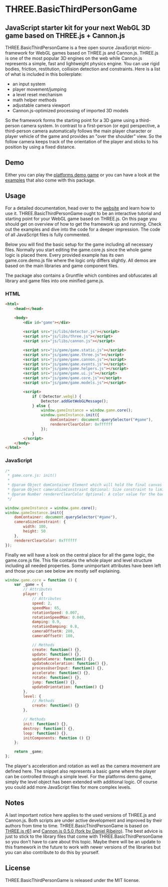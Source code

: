 THREE.BasicThirdPersonGame
==========================

## JavaScript starter kit for your next WebGL 3D game based on THREE.js + Cannon.js

THREE.BasicThirdPersonGame is a free open source JavaScript micro-framework for WebGL games based on THREE.js and Cannon.js. THREE.js is one of the most popular 3D engines on the web while Cannon.js represents a simple, fast and lightweight physics engine. You can use rigid bodies, friction, restitution, collision detection and constraints.
Here is a list of what is included in this boilerplate:

* an input system
* player movement/jumping
* a level reset mechanism
* math helper methods
* adjustable camera viewport
* Cannon.js-optimized processing of imported 3D models

So the framework forms the starting point for a 3D game using a third-person camera system. In contrast to a first-person (or ego) perspective, a third-person camera automatically follows the main player character or player vehicle of the game and provides an "over the shoulder" view. So the follow camera keeps track of the orientation of the player and sticks to his position by using a fixed distance.

## Demo
Either you can play the <a href="http://matthiasschuetz.com/webgl-platforms-game">platforms demo game</a> or you can have a look at the <a href="http://matthiasschuetz.com/three-basicthirdpersongame/examples">examples</a> that also come with this package.

## Usage

For a detailed documentation, head over to the <a href="http://matthiasschuetz.com/three-basicthirdpersongame/docs">website</a> and learn how to use it. THREE.BasicThirdPersonGame ought to be an interactive tutorial and starting point for your WebGL game based on THREE.js. On this page you should get on overview of how to get the framework up and running. Check out the examples and dive into the code for a deeper impression. The code of all JavaScript files is fully commented.

Below you will find the basic setup for the game including all necessary files. Normally you start editing the game.core.js since the whole game logic is placed there. Every provided example has its own game.core.demo.js file where the logic only differs slightly. All demos are based on the main libraries and game component files.

The package also contains a Gruntfile which combines and obfuscates all library and game files into one minified game.js.

### HTML

```html
<html>
	<head></head>

	<body>
    	<div id="game"></div>
    
		<script src="js/libs/detector.js"></script>
		<script src="js/libs/three.js"></script>
		<script src="js/libs/cannon.js"></script>

		<script src="js/game/game.static.js"></script>
		<script src="js/game/game.three.js"></script>
		<script src="js/game/game.cannon.js"></script>
		<script src="js/game/game.events.js"></script>
		<script src="js/game/game.helpers.js"></script>
		<script src="js/game/game.ui.js"></script>
		<script src="js/game/game.core.js"></script>
		<script src="js/game/game.models.js"></script>

		<script>
			if (!Detector.webgl) {
				Detector.addGetWebGLMessage();
			} else {
				window.gameInstance = window.game.core();
				window.gameInstance.init({
					domContainer: document.querySelector("#game"),
					rendererClearColor: 0xffffff
				});
			}
		</script>
    </body>
</html>
```

### JavaScript

```javascript
/*
 * game.core.js: init()
 * 
 * @param Object domContainer Element which will hold the final canvas element of THREE.js
 * @param Object cameraSizeConstraint Optional: Size constraint to limit viewport e.g. for a user interface
 * @param Number rendererClearColor Optional: A color value for the background color of the THREE.js canvas
 */

window.gameInstance = window.game.core();
window.gameInstance.init({
	domContainer: document.querySelector("#game"),
    cameraSizeConstraint: {
    	width: 100,
        height: 50
    },
	rendererClearColor: 0xffffff
});
```

Finally we will have a look on the central place for all the game logic, the game.core.js file. This file contains the whole player and level structure including all needed properties. Some unimportant attributes have been left and those you can see below are mostly self explaining.

```javascript
window.game.core = function () {
    var _game = {
        // Attributes
        player: {
            // Attributes
            speed: 2,
            speedMax: 65,
            rotationSpeed: 0.007,
            rotationSpeedMax: 0.040,
            damping: 0.9,
            rotationDamping: 0.8,
            cameraOffsetH: 280,
            cameraOffsetV: 180,

            // Methods
            create: function() {},
            update: function() {},
            updateCamera: function() {},
            updateAcceleration: function() {},
            processUserInput: function() {},
            accelerate: function() {},
            rotate: function() {},
            jump: function() {},
            updateOrientation: function() {}
        },
        level: {
            // Methods
            create: function() {}
        },

        // Methods
        init: function() {},
        destroy: function() {},
        loop: function() {},
        initComponents: function () {}
    };

    return _game;
};
```

The player's acceleration and rotation as well as the camera movement are defined here. The snippet also represents a basic game where the player can be controlled through a simple level. For the platforms demo game, simply the level object has been extended with additional logic. Of course you could add more JavaScript files for more complex levels.

## Notes

A last important notice here applies to the used versions of THREE.js and Cannon.js. Both scripts are under active development and improved by their authors from time to time. THREE.BasicThirdPersonGame is based on <a href="https://github.com/mrdoob/three.js/tree/r61">THREE.js r61</a> and <a href="https://github.com/danielribeiro/cannon.js/">Cannon.js 0.5.0 (fork by Daniel Ribeiro)</a>. The best advice is just to stick to the library files that come with THREE.BasicThirdPersonGame so you don't have to care about this topic. Maybe there will be an update to this framework in the future to work with newer versions of the libraries but you can also contribute to do this by yourself.

## License

THREE.BasicThirdPersonGame is released under the MIT license.